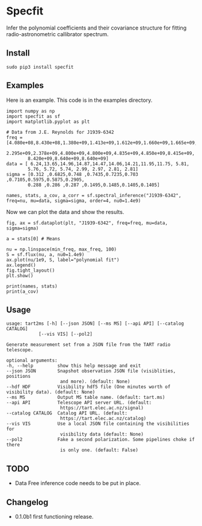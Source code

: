 # Specfit 

Infer the polynomial coefficients and their covariance structure for fitting radio-astronometric callibrator spectrum.

## Install

    sudo pip3 install specfit

## Examples

Here is an example. This code is in the examples directory.

    import numpy as np
    import specfit as sf
    import matplotlib.pyplot as plt

    # Data from J.E. Reynolds for J1939-6342
    freq = [4.080e+08,8.430e+08,1.380e+09,1.413e+09,1.612e+09,1.660e+09,1.665e+09,
            2.295e+09,2.378e+09,4.800e+09,4.800e+09,4.835e+09,4.850e+09,8.415e+09,
            8.420e+09,8.640e+09,8.640e+09]
    data = [ 6.24,13.65,14.96,14.87,14.47,14.06,14.21,11.95,11.75, 5.81,
            5.76, 5.72, 5.74, 2.99, 2.97, 2.81, 2.81]
    sigma = [0.312 ,0.6825,0.748 ,0.7435,0.7235,0.703 ,0.7105,0.5975,0.5875,0.2905,
            0.288 ,0.286 ,0.287 ,0.1495,0.1485,0.1405,0.1405]

    names, stats, a_cov, a_corr = sf.spectral_inference("J1939-6342", freq=nu, mu=data, sigma=sigma, order=4, nu0=1.4e9)

Now we can plot the data and show the results.

    fig, ax = sf.dataplot(plt, "J1939-6342", freq=freq, mu=data, sigma=sigma)

    a = stats[0] # Means

    nu = np.linspace(min_freq, max_freq, 100)
    S = sf.flux(nu, a, nu0=1.4e9)
    ax.plot(nu/1e9, S, label="polynomial fit")
    ax.legend()
    fig.tight_layout()
    plt.show()

    print(names, stats)
    print(a_cov)

## Usage

    usage: tart2ms [-h] [--json JSON] [--ms MS] [--api API] [--catalog CATALOG]
                [--vis VIS] [--pol2]

    Generate measurement set from a JSON file from the TART radio telescope.

    optional arguments:
    -h, --help         show this help message and exit
    --json JSON        Snapshot observation JSON file (visiblities, positions
                        and more). (default: None)
    --hdf HDF          Visibility hdf5 file (One minutes worth of visibility data). (default: None)
    --ms MS            Output MS table name. (default: tart.ms)
    --api API          Telescope API server URL. (default:
                        https://tart.elec.ac.nz/signal)
    --catalog CATALOG  Catalog API URL. (default:
                        https://tart.elec.ac.nz/catalog)
    --vis VIS          Use a local JSON file containing the visibilities for
                        visibility data (default: None)
    --pol2             Fake a second polarization. Some pipelines choke if there
                        is only one. (default: False)


## TODO

- Data Free inference code needs to be put in place.

## Changelog

- 0.1.0b1 first functioning release.
